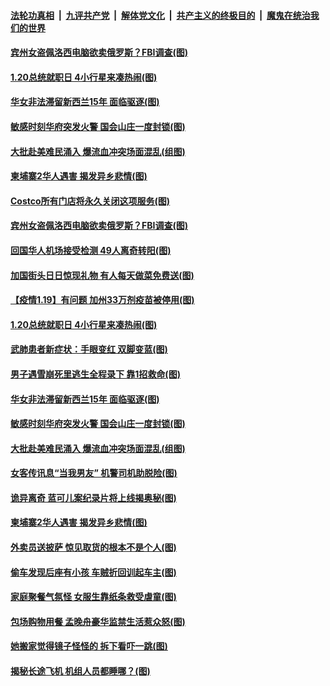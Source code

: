

####  [法轮功真相](../../../../basic/blob/master/README.md?t=01201831) &nbsp;|&nbsp; [九评共产党](../../../../9ping.md/blob/master/README.md?t=01201831) &nbsp;|&nbsp; [解体党文化](../../../../jtdwh.md/blob/master/README.md?t=01201831)  &nbsp;|&nbsp; [共产主义的终极目的](../../../../gczydzjmd.md/blob/master/README.md?t=01201831) &nbsp;|&nbsp; [魔鬼在统治我们的世界](../../../../mgztzwmdsj.md/blob/master/README.md?t=01201831) 

#### [宾州女盗佩洛西电脑欲卖俄罗斯？FBI调查(图)](../pages/p3/959661.md?t=01201831) 

#### [1.20总统就职日 4小行星来凑热闹(图)](../pages/p3/959634.md?t=01201831) 

#### [华女非法滞留新西兰15年 面临驱逐(图)](../pages/p3/959626.md?t=01201831) 

#### [敏感时刻华府突发火警 国会山庄一度封锁(图)](../pages/p3/959539.md?t=01201831) 

#### [大批赴美难民涌入 爆流血冲突场面混乱(组图)](../pages/p3/959534.md?t=01201831) 

#### [柬埔寨2华人遇害 揭发异乡悲情(图)](../pages/p3/959522.md?t=01201831) 

#### [Costco所有门店将永久关闭这项服务(图)](../pages/p3/959688.md?t=01201831) 

#### [宾州女盗佩洛西电脑欲卖俄罗斯？FBI调查(图)](../pages/p3/959661.md?t=01201831) 

#### [回国华人机场接受检测 49人离奇转阳(图)](../pages/p3/959643.md?t=01201831) 

#### [加国街头日日惊现礼物 有人每天做菜免费送(图)](../pages/p3/959647.md?t=01201831) 

#### [【疫情1.19】有问题 加州33万剂疫苗被停用(图)](../pages/p3/958875.md?t=01201831) 

#### [1.20总统就职日 4小行星来凑热闹(图)](../pages/p3/959634.md?t=01201831) 

#### [武肺患者新症状：手眼变红 双脚变蓝(图)](../pages/p3/959636.md?t=01201831) 

#### [男子遇雪崩死里逃生全程录下 靠1招救命(图)](../pages/p3/959629.md?t=01201831) 

#### [华女非法滞留新西兰15年 面临驱逐(图)](../pages/p3/959626.md?t=01201831) 

#### [敏感时刻华府突发火警 国会山庄一度封锁(图)](../pages/p3/959539.md?t=01201831) 

#### [大批赴美难民涌入 爆流血冲突场面混乱(组图)](../pages/p3/959534.md?t=01201831) 

#### [女客传讯息“当我男友” 机警司机助脱险(图)](../pages/p3/959533.md?t=01201831) 

#### [诡异离奇 蓝可儿案纪录片将上线揭奥秘(图)](../pages/p3/959530.md?t=01201831) 

#### [柬埔寨2华人遇害 揭发异乡悲情(图)](../pages/p3/959522.md?t=01201831) 

#### [外卖员送披萨 惊见取货的根本不是个人(图)](../pages/p3/959513.md?t=01201831) 

#### [偷车发现后座有小孩 车贼折回训起车主(图)](../pages/p3/959478.md?t=01201831) 

#### [家庭聚餐气氛怪 女服生靠纸条救受虐童(图)](../pages/p3/959471.md?t=01201831) 

#### [包场购物用餐 孟晚舟豪华监禁生活惹众怒(图)](../pages/p3/959452.md?t=01201831) 

#### [她搬家觉得镜子怪怪的 拆下看吓一跳(图)](../pages/p3/959447.md?t=01201831) 

#### [揭秘长途飞机 机组人员都睡哪？(图)](../pages/p3/959396.md?t=01201831) 

